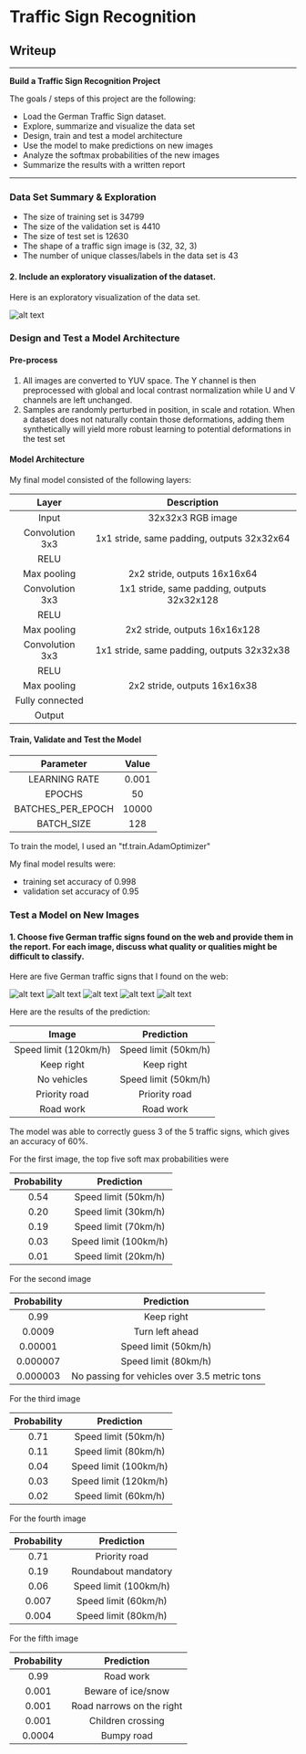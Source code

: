 # **Traffic Sign Recognition** 

## Writeup

---

**Build a Traffic Sign Recognition Project**

The goals / steps of this project are the following:
* Load the German Traffic Sign dataset.
* Explore, summarize and visualize the data set
* Design, train and test a model architecture
* Use the model to make predictions on new images
* Analyze the softmax probabilities of the new images
* Summarize the results with a written report


[//]: # (Image References)

[samples]: ./examples/samples.png "RANDOM SAMPLES"
[image1]: ./new-images/small_120_kmh_limit.png "RANDOM SAMPLES"
[image2]: ./new-images/small_keep_right.png "RANDOM SAMPLES"
[image3]: ./new-images/small_no_vehicles.png "RANDOM SAMPLES"
[image4]: ./new-images/small_priority_road.png "RANDOM SAMPLES"
[image5]: ./new-images/small_road_works.png "RANDOM SAMPLES"

---

### Data Set Summary & Exploration

* The size of training set is 34799
* The size of the validation set is 4410
* The size of test set is 12630
* The shape of a traffic sign image is (32, 32, 3)
* The number of unique classes/labels in the data set is 43

#### 2. Include an exploratory visualization of the dataset.

Here is an exploratory visualization of the data set.

![alt text][samples]

### Design and Test a Model Architecture

#### Pre-process

1. All images are converted to YUV space. The Y channel is then preprocessed with global and local contrast normalization while U and V channels are left unchanged.
2. Samples are randomly perturbed in position, in scale and rotation. When a dataset does not naturally contain those deformations, adding them synthetically will yield more robust learning to potential deformations in the test set

#### Model Architecture

My final model consisted of the following layers:

| Layer					| Description									|
|:---------------------:|:---------------------------------------------:|
| Input					| 32x32x3 RGB image								|
| Convolution 3x3		| 1x1 stride, same padding, outputs 32x32x64	|
| RELU					|												|
| Max pooling			| 2x2 stride, outputs 16x16x64					|
| Convolution 3x3		| 1x1 stride, same padding, outputs 32x32x128	|
| RELU					|												|
| Max pooling			| 2x2 stride, outputs 16x16x128					|
| Convolution 3x3		| 1x1 stride, same padding, outputs 32x32x38	|
| RELU					|												|
| Max pooling			| 2x2 stride, outputs 16x16x38					|
| Fully connected		|												|
| Output				|												|

 
#### Train, Validate and Test the Model

| Parameter			| Value	|
|:-----------------:|:-----:|
| LEARNING RATE		| 0.001	|
| EPOCHS			| 50	|
| BATCHES_PER_EPOCH	| 10000	|
| BATCH_SIZE		| 128	|

To train the model, I used an "tf.train.AdamOptimizer"

My final model results were:
* training set accuracy of 0.998
* validation set accuracy of 0.95

### Test a Model on New Images

#### 1. Choose five German traffic signs found on the web and provide them in the report. For each image, discuss what quality or qualities might be difficult to classify.

Here are five German traffic signs that I found on the web:

![alt text][image1] ![alt text][image2] ![alt text][image3] 
![alt text][image4] ![alt text][image5]

Here are the results of the prediction:

| Image					| Prediction									|
|:---------------------:|:---------------------------------------------:|
| Speed limit (120km/h)	| Speed limit (50km/h)							|
| Keep right			| Keep right									|
| No vehicles			| Speed limit (50km/h)							|
| Priority road			| Priority road					 				|
| Road work				| Road work										|

The model was able to correctly guess 3 of the 5 traffic signs, which gives an accuracy of 60%.


For the first image, the top five soft max probabilities were

| Probability			| Prediction									|
|:---------------------:|:---------------------------------------------:|
| 0.54					| Speed limit (50km/h)							|
| 0.20					| Speed limit (30km/h)							|
| 0.19					| Speed limit (70km/h)							|
| 0.03					| Speed limit (100km/h)							|
| 0.01					| Speed limit (20km/h)							|

For the second image

| Probability			| Prediction									|
|:---------------------:|:---------------------------------------------:|
| 0.99					| Keep right									|
| 0.0009				| Turn left ahead								|
| 0.00001				| Speed limit (50km/h)							|
| 0.000007				| Speed limit (80km/h)							|
| 0.000003				| No passing for vehicles over 3.5 metric tons	|

For the third image

| Probability			| Prediction									|
|:---------------------:|:---------------------------------------------:|
| 0.71					| Speed limit (50km/h)							|
| 0.11					| Speed limit (80km/h)							|
| 0.04					| Speed limit (100km/h)							|
| 0.03					| Speed limit (120km/h)							|
| 0.02					| Speed limit (60km/h)							|

For the fourth image

| Probability			| Prediction									|
|:---------------------:|:---------------------------------------------:|
| 0.71					| Priority road									|
| 0.19					| Roundabout mandatory							|
| 0.06					| Speed limit (100km/h)							|
| 0.007					| Speed limit (60km/h)							|
| 0.004					| Speed limit (80km/h)							|

For the fifth image

| Probability			| Prediction									|
|:---------------------:|:---------------------------------------------:|
| 0.99					| Road work										|
| 0.001					| Beware of ice/snow							|
| 0.001					| Road narrows on the right						|
| 0.001					| Children crossing								|
| 0.0004				| Bumpy road									|
